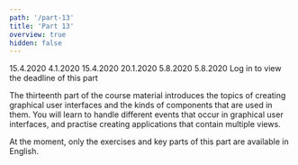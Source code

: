 ```yaml
---
path: '/part-13'
title: 'Part 13'
overview: true
hidden: false
---
```


<only-for-course-variant variant="dl">
  <deadline>15.4.2020</deadline>
</only-for-course-variant>

<only-for-course-variant variant="nodl">
  <deadline>4.1.2020</deadline>
</only-for-course-variant>

<only-for-course-variant variant="ohja-dl">
  <deadline>15.4.2020</deadline>
</only-for-course-variant>

<only-for-course-variant variant="ohja-nodl">
  <deadline>20.1.2020</deadline>
</only-for-course-variant>

<only-for-course-variant variant="kesa-dl">
  <deadline>5.8.2020</deadline>
</only-for-course-variant>

<only-for-course-variant variant="kesa-ohja-dl">
  <deadline>5.8.2020</deadline>
</only-for-course-variant>

<only-for-not-logged-in>
  <deadline>Log in to view the deadline of this part</deadline>
</only-for-not-logged-in>

<!-- Kurssimateriaalin kolmannessatoista osassa opit luomaan graafisia käyttöliittymiä ja tutustut graafisissa käyttöliittymissä käytettäviin käyttöliittymäkomponentteihin. Opit käsittelemään graafisissa käyttöliittymissä tapahtuvia tapahtumia ja harjoittelet useamman näkymän sisältävien graafisten käyttöliittymien luomista. -->

The thirteenth part of the course material introduces the topics of creating graphical user interfaces and the kinds of components that are used in them. You will learn to handle different events that occur in graphical user interfaces, and practise creating applications that contain multiple views.


<please-login></please-login>

<pages-in-this-section></pages-in-this-section>

<!-- Yllä oleva sisällysluettelo sisältää kurssin kolmannentoista osan aihealueet. Kukin kurssin osa on suunniteltu siten, että siinä on työtä yhden viikon ajaksi. Kuhunkin kurssin osaan on hyvä varata reilusti yli kymmenen tuntia aikaa, riippuen aiemmasta tietokoneen käyttökokemuksesta. Ohjelmointia aiemmin kokeilleet saattavat edetä materiaalissa aluksi nopeamminkin. -->

At the moment, only the exercises and key parts of this part are available in English.


<exercises-in-this-section></exercises-in-this-section>
